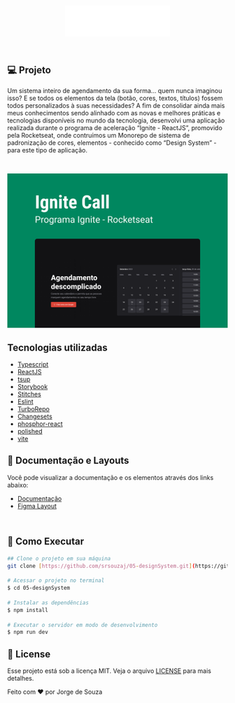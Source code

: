 <p align="center">
  <img alt="logo"  width="240px" height="70px" src=".github/logo.png" />
</p>


<br/>


## **💻** Projeto

Um sistema inteiro de agendamento da sua forma… quem nunca imaginou isso? E se todos os elementos da tela (botão, cores, textos, títulos) fossem todos personalizados à suas necessidades? A fim de consolidar ainda mais meus conhecimentos sendo alinhado com as novas e melhores práticas e tecnologias disponíveis no mundo da tecnologia, desenvolvi uma aplicação realizada durante o programa de aceleração “Ignite - ReactJS”, promovido pela Rocketseat, onde contruímos um Monorepo de sistema de padronização de cores, elementos - conhecido como “Design System” - para este tipo de aplicação.   

<br/>

 
<p align="center">
  <img alt="background" src=".github/background.png" />
</p>

## Tecnologias utilizadas

- [Typescript](https://www.typescriptlang.org/)
- [ReactJS](https://pt-br.reactjs.org/)
- [tsup](https://github.com/egoist/tsup)
- [Storybook](https://storybook.js.org/)
- [Stitches](https://stitches.dev/)
- [Eslint](https://eslint.org/)
- [TurboRepo](https://turbo.build/)
- [Changesets](https://github.com/changesets/changesets/)
- [phosphor-react](https://phosphoricons.com/)
- [polished](https://polished.js.org/)
- [vite](https://vitejs.dev/)

## **🔖 Documentação e Layouts**

Você pode visualizar a documentação e os elementos através dos links abaixo:

- [Documentação](https://srsouzaj.github.io/05-designSystem/)
- [Figma Layout](https://www.figma.com/community/file/1161274296921389678)

<br/>

## **🚀** Como Executar

```bash
## Clone o projeto em sua máquina
git clone [https://github.com/srsouzaj/05-designSystem.git](https://github.com/srsouzaj/05-designSystem.git)

# Acessar o projeto no terminal
$ cd 05-designSystem

# Instalar as dependências
$ npm install

# Executar o servidor em modo de desenvolvimento
$ npm run dev
```

## 📝 License

Esse projeto está sob a licença MIT. Veja o arquivo [LICENSE](https://github.com/srsouzaj/05-designSystem/blob/master/LICENSE.md) para mais detalhes.

Feito com ❤️ por Jorge de Souza
